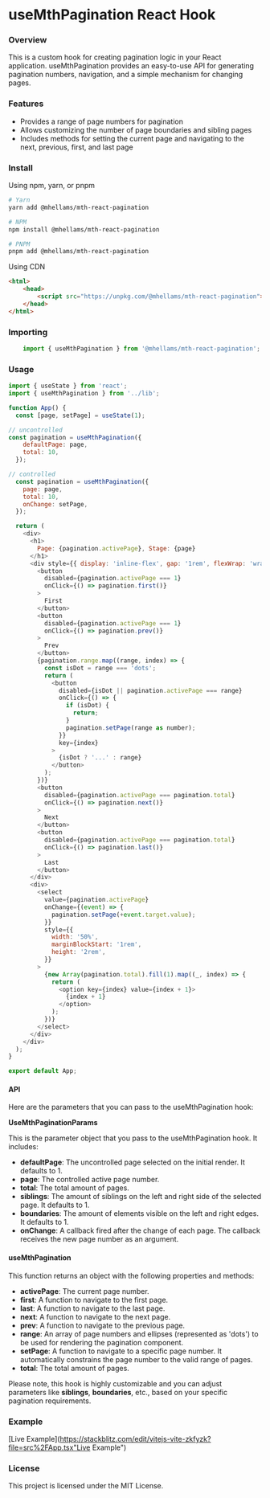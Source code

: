 # useMthPagination React Hook

### Overview
This is a custom hook for creating pagination logic in your React application. useMthPagination provides an easy-to-use API for generating pagination numbers, navigation, and a simple mechanism for changing pages.


### Features
- Provides a range of page numbers for pagination
- Allows customizing the number of page boundaries and sibling pages
- Includes methods for setting the current page and navigating to the next, previous, first, and last page

### Install

Using npm, yarn, or pnpm

```sh
# Yarn
yarn add @mhellams/mth-react-pagination

# NPM
npm install @mhellams/mth-react-pagination

# PNPM
pnpm add @mhellams/mth-react-pagination

```
Using CDN

```html
<html>
	<head>
		<script src="https://unpkg.com/@mhellams/mth-react-pagination"></script>
	</head>
</html>
```
### Importing

```ts
	import { useMthPagination } from '@mhellams/mth-react-pagination';
```

### Usage
```javascript
import { useState } from 'react';
import { useMthPagination } from '../lib';

function App() {
  const [page, setPage] = useState(1);

// uncontrolled
const pagination = useMthPagination({
    defaultPage: page,
    total: 10,
  });

// controlled
  const pagination = useMthPagination({
    page: page,
    total: 10,
    onChange: setPage,
  });

  return (
    <div>
      <h1>
        Page: {pagination.activePage}, Stage: {page}
      </h1>
      <div style={{ display: 'inline-flex', gap: '1rem', flexWrap: 'wrap' }}>
        <button
          disabled={pagination.activePage === 1}
          onClick={() => pagination.first()}
        >
          First
        </button>
        <button
          disabled={pagination.activePage === 1}
          onClick={() => pagination.prev()}
        >
          Prev
        </button>
        {pagination.range.map((range, index) => {
          const isDot = range === 'dots';
          return (
            <button
              disabled={isDot || pagination.activePage === range}
              onClick={() => {
                if (isDot) {
                  return;
                }
                pagination.setPage(range as number);
              }}
              key={index}
            >
              {isDot ? '...' : range}
            </button>
          );
        })}
        <button
          disabled={pagination.activePage === pagination.total}
          onClick={() => pagination.next()}
        >
          Next
        </button>
        <button
          disabled={pagination.activePage === pagination.total}
          onClick={() => pagination.last()}
        >
          Last
        </button>
      </div>
      <div>
        <select
          value={pagination.activePage}
          onChange={(event) => {
            pagination.setPage(+event.target.value);
          }}
          style={{
            width: '50%',
            marginBlockStart: '1rem',
            height: '2rem',
          }}
        >
          {new Array(pagination.total).fill(1).map((_, index) => {
            return (
              <option key={index} value={index + 1}>
                {index + 1}
              </option>
            );
          })}
        </select>
      </div>
    </div>
  );
}

export default App;
```
#### API
Here are the parameters that you can pass to the useMthPagination hook:

**UseMthPaginationParams**

This is the parameter object that you pass to the useMthPagination hook. It includes:

- **defaultPage**: The uncontrolled page selected on the initial render. It defaults to 1.
- **page**: The controlled active page number.
- **total**: The total amount of pages.
- **siblings**: The amount of siblings on the left and right side of the selected page. It defaults to 1.
- **boundaries**: The amount of elements visible on the left and right edges. It defaults to 1.
- **onChange**: A callback fired after the change of each page. The callback receives the new page number as an argument.

#### useMthPagination
This function returns an object with the following properties and methods:

- **activePage**: The current page number.
- **first**: A function to navigate to the first page.
- **last**: A function to navigate to the last page.
- **next**: A function to navigate to the next page.
- **prev**: A function to navigate to the previous page.
- **range**: An array of page numbers and ellipses (represented as 'dots') to be used for rendering the pagination component.
- **setPage**: A function to navigate to a specific page number. It automatically constrains the page number to the valid range of pages.
- **total**: The total amount of pages.

Please note, this hook is highly customizable and you can adjust parameters like **siblings**, **boundaries**, etc., based on your specific pagination requirements.

### Example
[Live Example](https://stackblitz.com/edit/vitejs-vite-zkfyzk?file=src%2FApp.tsx"Live Example")

### License
This project is licensed under the MIT License.